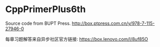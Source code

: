 # CppPrimerPlus6th

Source code from BUPT Press. http://box.ptpress.com.cn/y/978-7-115-27946-0

每章习题解答来自异步社区官方链接: https://box.lenovo.com/l/8uf85O
